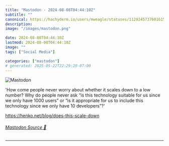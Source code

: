 ```yaml
---
title: "Mastodon - 2024-08-08T04:44:10Z"
subtitle: ""
canonical: https://hachyderm.io/users/mweagle/statuses/112924573760161580
description:
image: "/images/mastodon.png"

date: 2024-08-08T04:44:10Z
lastmod: 2024-08-08T04:44:10Z
image: ""
tags: ["Social Media"]

categories: ["mastodon"]
# generated: 2025-05-22T22:29:20-07:00
---
```

![Mastodon](/images/mastodon.png)

<p>&#39;How come people never worry about whether it scales down to a low number? Why do people never ask “is this technology suitable for us since we only have 1000 users” or “is it appropriate for us to include this technology since we only have 10 developers”?&#39;</p><p><a href="https://henko.net/blog/does-this-scale-down" target="_blank" rel="nofollow noopener noreferrer" translate="no"><span class="invisible">https://</span><span class="ellipsis">henko.net/blog/does-this-scale</span><span class="invisible">-down</span></a></p>


###### [Mastodon Source 🐘](https://hachyderm.io/@mweagle/112924573760161580)

___
